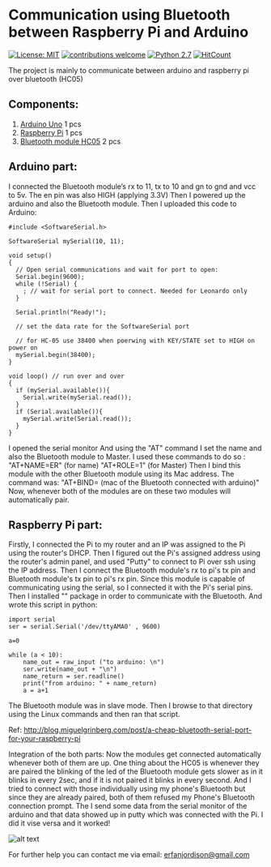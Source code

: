 # Communication using Bluetooth between Raspberry Pi and Arduino
[![License: MIT](https://img.shields.io/badge/License-MIT-yellow.svg)](https://opensource.org/licenses/MIT) [![contributions welcome](https://img.shields.io/badge/contributions-welcome-brightgreen.svg?style=flat)](https://github.com/dwyl/esta/issues) [![Python 2.7](https://img.shields.io/badge/python-2.7-blue.svg)](https://www.python.org/downloads/release/python-270/) [![HitCount](http://hits.dwyl.io/sayederfanarefin/iot-python-raspberry-pi-arduino-bluetooth-communication.svg)](http://hits.dwyl.io/sayederfanarefin/iot-python-raspberry-pi-arduino-bluetooth-communication)

The project is mainly to communicate between arduino and raspberry pi over bluetooth (HC05)

## Components:
1. [Arduino Uno](https://www.amazon.com/Arduino-Development-Microcontroller-ATmega328-ATMEGA16U2/dp/B07V9VGXFS/ref=sr_1_8?keywords=arduino+uno&qid=1573429666&sr=8-8) 1 pcs
2. [Raspberry Pi](https://www.amazon.com/Raspberry-Model-2019-Quad-Bluetooth/dp/B07TC2BK1X/ref=sr_1_3?keywords=raspberry+pi&qid=1573429739&sr=8-3) 1 pcs
3. [Bluetooth module HC05](https://www.amazon.com/HiLetgo-Bluetooth-Transceiver-Integrated-Communication/dp/B07VL725T8/ref=sr_1_2?keywords=bluetooth+module+hc05&qid=1573429855&sr=8-2) 2 pcs

## Arduino part:
I connected the Bluetooth module’s rx to 11, tx to 10 and gn to gnd and vcc to 5v. The en pin was also HIGH (applying 3.3V) Then I powered up the arduino and also the Bluetooth module. Then I uploaded this code to Arduino:


```
#include <SoftwareSerial.h>
 
SoftwareSerial mySerial(10, 11); 
 
void setup()
{
  // Open serial communications and wait for port to open:
  Serial.begin(9600);
  while (!Serial) {
    ; // wait for serial port to connect. Needed for Leonardo only
  }
 
  Serial.println("Ready!");
 
  // set the data rate for the SoftwareSerial port
 
  // for HC-05 use 38400 when poerwing with KEY/STATE set to HIGH on power on
  mySerial.begin(38400);
}
 
void loop() // run over and over
{
  if (mySerial.available()){
    Serial.write(mySerial.read());
  }
  if (Serial.available()){
    mySerial.write(Serial.read());
  }
}
```
 I opened the serial monitor And using the "AT" command I set the name and also the Bluetooth module to Master. I used these commands to do so :
"AT+NAME=ER" (for name)
"AT+ROLE=1" (for Master)
Then I bind this module with the other Bluetooth module using its Mac address. The command was:
"AT+BIND= (mac of the Bluetooth connected with arduino)"
Now, whenever both of the modules are on these two modules will automatically pair. 

## Raspberry Pi part:
Firstly, I connected the Pi to my router and an IP was assigned to the Pi using the router's DHCP. Then I figured out the Pi's assigned address using the router's admin panel, and used "Putty" to connect to Pi over ssh using the IP address.
 Then I connect the Bluetooth module's rx to pi's tx pin and Bluetooth module's tx pin to pi's rx pin. 
Since this module is capable of communicating using the serial, so I connected it with the Pi's serial pins. Then I installed "" package in order to communicate with the Bluetooth. And wrote this script in python:

```
import serial
ser = serial.Serial('/dev/ttyAMA0' , 9600)

a=0

while (a < 10):
    name_out = raw_input ("to arduino: \n")
    ser.write(name_out + "\n")
    name_return = ser.readline()
    print("from arduino: " + name_return)
    a = a+1

```

The Bluetooth module was in slave mode.
Then I browse to that directory using the Linux commands and then ran that script.

Ref: http://blog.miguelgrinberg.com/post/a-cheap-bluetooth-serial-port-for-your-raspberry-pi


Integration of the both parts: 
Now the modules get connected automatically whenever both of them are up. One thing about the HC05 is whenever they are paired the blinking of the led of the Bluetooth module gets slower as in it blinks in every 2sec, and if it is not paired it blinks in every second. And I tried to connect with those individually using my phone's Bluetooth but since they are already paired, both of them refused my Phone's Bluetooth connection prompt.
The I send some data from the serial monitor of the arduino and that data showed up in putty which was connected with the Pi. I did it vise versa and it worked!

![alt text](https://github.com/sayederfanarefin/iot-python-raspberry-pi-arduino-bluetooth-communication/blob/master/IMG_20151025_020431.jpg)


For further help you can contact me via email: erfanjordison@gmail.com

